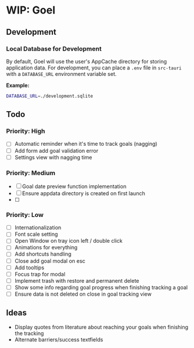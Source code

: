# WIP: Goel

## Development

### Local Database for Development

By default, Goel will use the user's AppCache directory for storing application data. For development, you can place a `.env` file in `src-tauri` with a `DATABASE_URL` environment variable set.

**Example:**

```bash
DATABASE_URL=./development.sqlite
```

## Todo

### Priority: High

- [ ] Automatic reminder when it's time to track goals (nagging)
- [ ] Add form add goal validation error
- [ ] Settings view with nagging time

### Priority: Medium

- [ ] Goal date preview function implementation
- [ ] Ensure appdata directory is created on first launch
- [ ] 

### Priority: Low

- [ ] Internationalization
- [ ] Font scale setting
- [ ] Open Window on tray icon left / double click
- [ ] Animations for everything
- [ ] Add shortcuts handling
- [ ] Close add goal modal on esc
- [ ] Add tooltips
- [ ] Focus trap for modal
- [ ] Implement trash with restore and permanent delete
- [ ] Show some info regarding goal progress when finishing tracking a goal
- [ ] Ensure data is not deleted on close in goal tracking view

## Ideas

- Display quotes from literature about reaching your goals when finishing the tracking
- Alternate barriers/success textfields
